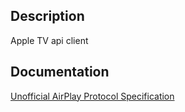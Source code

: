 ## Description

Apple TV api client

## Documentation

[Unofficial AirPlay Protocol Specification](http://nto.github.io/AirPlay.html)
